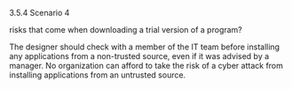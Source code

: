 3.5.4 Scenario 4

risks that come when downloading a trial version of a program?

The designer should check with a member of the IT team before installing any applications from a non-trusted source, even if it was advised by a manager. No organization can afford to take the risk of a cyber attack from installing applications from an untrusted source.


